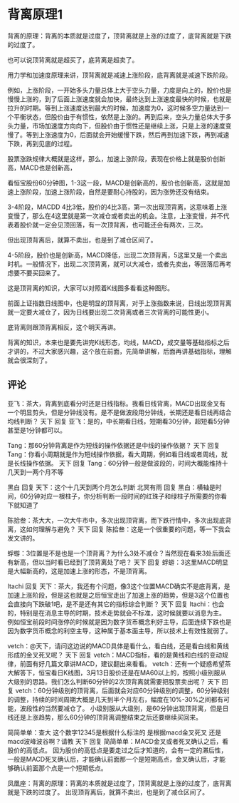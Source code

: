 # 背离原理1
[背离原理1]: (https://articles.zsxq.com/id_kebpx0g1amvc.html)

背离的原理：背离的本质就是过度了，顶背离就是上涨的过度了，底背离就是下跌的过度了。

也可以说顶背离就是超买了，底背离是超卖了。

用力学和加速度原理来讲，顶背离就是减速上涨阶段，底背离就是减速下跌阶段。

例如，上涨阶段，一开始多头力量总体上大于空头力量，力度是向上的，股价也是慢慢上涨的，到了后面上涨速度就会加快，最终达到上涨速度最快的时候，也就是拉升的时期。等到上涨速度达到最大的时候，加速度为0，这时候多空力量达到一个平衡状态，但股价由于有惯性，依然是上涨的。再到后来，空头力量总体大于多头力量，市场加速度方向向下，但股价由于惯性还是继续上涨，只是上涨的速度变慢了。等到上涨速度为0，后面就会开始缓慢下跌，然后再到加速下跌，再到减速下跌，再到见底的过程。

股票涨跌规律大概就是这样，那么，加速上涨阶段，表现在价格上就是股价创新高，MACD也是创新高，


看恒宝股份60分钟图，1-3这一段，MACD是创新高的，股价也创新高，这就是加速上涨阶段，加速上涨阶段，自然是要耐心持股的，因为涨势还没有结束。

3-4阶段，MACDD 4比3低，股价的4比3高，第一次出现顶背离，这意味着上涨变慢了，那么在4这里就是第一次减仓或者卖出的机会。注意，上涨变慢，并不代表着股价就一定会见顶回落，有一次顶背离，也可能还会有两次，三次。

但出现顶背离后，就算不卖出，也是到了减仓区间了。

4-5阶段，股价也是创新高，MACD降低，出现二次顶背离，5这里又是一个卖出时机。一般情况下，出现二次顶背离，就可以大减仓，或者先卖出，等回落后再考虑要不要买回来了。

这是顶背离的知识，大家可以对照着K线图多看看这种图形。

前面上证指数日线图中，也是明显的顶背离，对于上涨指数来说，日线出现顶背离就一定要大减仓了，因为日线要出现二次背离或者三次背离的可能性更小。

底背离则跟顶背离相反，这个明天再讲。

背离的知识，本来也是要先讲完K线形态，均线，MACD，成交量等基础指标之后才讲的，不过大家感兴趣，这个放在前面，先简单讲解，后面再讲基础指标，理解就会很深刻了。

## 评论
亚飞：茶大，背离到底看分时还是日线指标。我看日线背离，MACD出现金叉有一个明显剪头，但是分钟线没有。是不是做波段用分钟线，长期还是看日线再结合均线判断？
天下 回复 亚飞：是的，中长期看日线，短期看30分钟，超短看5分钟甚至是1分钟都可以。

Tang：那60分钟背离是作为短线的操作依据还是中线的操作依据？
天下 回复 Tang：你看小周期就是作为短线操作依据，看大周期，例如看日线或者周线，就是长线操作依据。
天下 回复 Tang：60分钟一般是做波段的，时间大概能维持十几天到一两个月不等

黑白 回复 天下：这个十几天到两个月怎么判断
北冥有雨 回复 黑白：横轴是时间，60分钟对应一根柱子，你分析判断一段时间的红珠子和绿柱子所需要的你看下就知道了

陈拾叁：茶大大，一次大牛市中，多次出现顶背离，而下跌行情中，多次出现底背离，这如何理解与避免？
天下 回复 陈拾叁：这是一个很重要的问题，等一下我会发文讲的。

蜉蝣：3位置是不是也是一个顶背离？为什么3处不减仓？当然现在看来3处后面还有新高，但以当时看已经到了顶背离处了吧？
天下 回复 蜉蝣：3这里MACD明显是大幅新高的，这是加速上涨的形态，不是顶背离。

Itachi 回复 天下：茶大，我还有个问题，像3这个位置MACD确实不是底背离，是加速上涨阶段，但是这也就是之后恒宝走出了加速上涨的趋势，但是3这个位置也会直接向下跌破1吧，是不是还有其它的指标综合判断？
天下 回复 Itachi：也会的，特别是在消息主导的时期，技术走势就会不标准，这时候就要以消息为主。
例如恒宝前段时间涨停的时候就是因为数字货币概念利好主导，后面连续下跌也是因为数字货币概念的利空主导，这种属于基本面主导，所以技术上有效性就弱了。

vetch：@天下，请问这边说的MACD具体是看什么，看白线，还是看白线和黄线形成的金叉死叉呢？
天下 回复 vetch：MACD指标，看的是黄线和白线的变动规律，前面有好几篇文章讲MACD，建议翻出来看看。
vetch：还有一个疑惑希望茶大解答下，恒宝看日K线图，3月13日股价还是在MA60以上的，按照小级别服从大级别的思路。我们怎么判断60分钟的2次顶背离就需要把股票卖出呢？
天下 回复 vetch：60分钟级别的顶背离，后面就会对应60分钟级别的调整，60分钟级别的调整，持续的时间周期大概是几天到半个月左右，幅度在10%-30%之间都有可能，波段性的当然要减仓了。
小级别服从大级别，是60分钟出现顶背离，但是日线还是上涨趋势，那么60分钟的顶背离调整结束之后还要继续买回来。

简简单单：查大 这个数字12345是根据什么标注的 是根据macd金叉死叉 还是macd波峰波谷啊？请教
天下 回复 简简单单：MACD金叉或者死叉确认之后，看股价的高低点。
因为股价的高低点是要走过之后才知道的，会有一定的滞后性，一般是MACD死叉确认后，才能确认前面那一个是短期高点，金叉确认后，才能够确认前面那个点是一个短期低点。

凤凰座：背离的原理：背离的本质就是过度了，顶背离就是上涨的过度了，底背离就是下跌的过度了。
出现顶背离后，就算不卖出，也是到了减仓区间了。